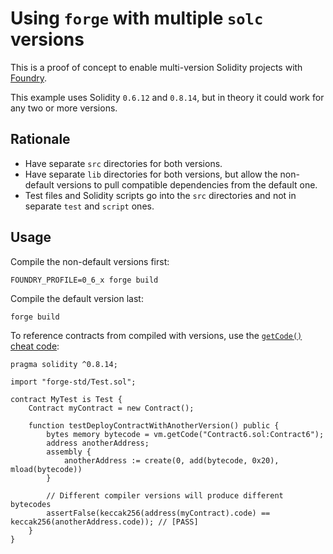 # Using `forge` with multiple `solc` versions

This is a proof of concept to enable multi-version Solidity projects with [Foundry](https://book.getfoundry.sh/).

This example uses Solidity `0.6.12` and `0.8.14`, but in theory it could work for any two or more versions.

## Rationale

- Have separate `src` directories for both versions.
- Have separate `lib` directories for both versions, but allow the non-default versions to pull compatible dependencies from the default one.
- Test files and Solidity scripts go into the `src` directories and not in separate `test` and `script` ones.

## Usage

Compile the non-default versions first:
```
FOUNDRY_PROFILE=0_6_x forge build
```

Compile the default version last:
```
forge build
```

To reference contracts from compiled with versions, use the [`getCode()` cheat code](https://book.getfoundry.sh/cheatcodes/get-code):

```solidity
pragma solidity ^0.8.14;

import "forge-std/Test.sol";

contract MyTest is Test {
    Contract myContract = new Contract();

    function testDeployContractWithAnotherVersion() public {
        bytes memory bytecode = vm.getCode("Contract6.sol:Contract6");
        address anotherAddress;
        assembly {
            anotherAddress := create(0, add(bytecode, 0x20), mload(bytecode))
        }

        // Different compiler versions will produce different bytecodes
        assertFalse(keccak256(address(myContract).code) == keccak256(anotherAddress.code)); // [PASS]
    }
}
```
